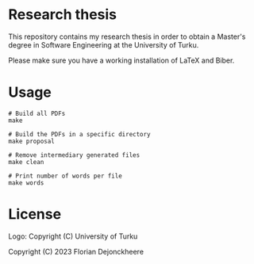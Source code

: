# Research thesis

This repository contains my research thesis in order to obtain a Master's degree in Software Engineering at the University of Turku.

Please make sure you have a working installation of LaTeX and Biber.

# Usage

```
# Build all PDFs
make

# Build the PDFs in a specific directory
make proposal

# Remove intermediary generated files
make clean

# Print number of words per file
make words
```

# License

Logo: Copyright (C) University of Turku

Copyright (C) 2023 Florian Dejonckheere
